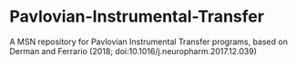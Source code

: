 # Pavlovian-Instrumental-Transfer
A MSN repository for Pavlovian Instrumental Transfer programs, based on Derman and Ferrario (2018; doi:10.1016/j.neuropharm.2017.12.039)
